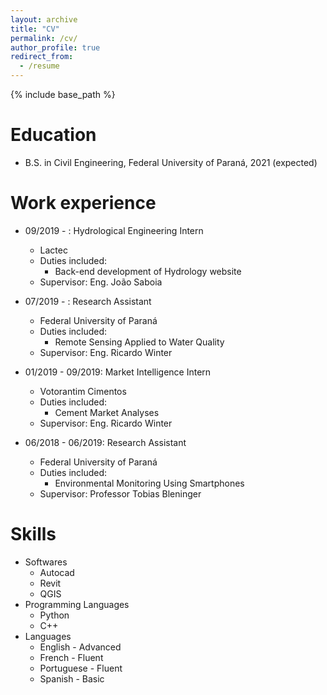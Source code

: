 ```yaml
---
layout: archive
title: "CV"
permalink: /cv/
author_profile: true
redirect_from:
  - /resume
---
```


{% include base_path %}

Education
======
* B.S. in Civil Engineering, Federal University of Paraná, 2021 (expected)

Work experience
======
* 09/2019 - : Hydrological Engineering Intern
  * Lactec
  * Duties included:
    * Back-end development of Hydrology website
  * Supervisor: Eng. João Saboia

* 07/2019 - : Research Assistant
  * Federal University of Paraná
  * Duties included:
    * Remote Sensing Applied to Water Quality
  * Supervisor: Eng. Ricardo Winter

* 01/2019 - 09/2019: Market Intelligence Intern
  * Votorantim Cimentos
  * Duties included:
    * Cement Market Analyses
  * Supervisor: Eng. Ricardo Winter

* 06/2018 - 06/2019: Research Assistant
  * Federal University of Paraná
  * Duties included:
    * Environmental Monitoring Using Smartphones
  * Supervisor: Professor Tobias Bleninger
  
Skills
======
* Softwares
  * Autocad
  * Revit
  * QGIS
* Programming Languages
  * Python
  * C++
* Languages
  * English - Advanced
  * French  - Fluent
  * Portuguese - Fluent
  * Spanish - Basic
